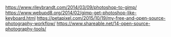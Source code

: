 https://www.rileybrandt.com/2014/03/09/photoshop-to-gimp/
https://www.webupd8.org/2014/02/gimp-get-photoshop-like-keyboard.html
https://petapixel.com/2015/10/19/my-free-and-open-source-photography-workflow/
https://www.shareable.net/14-open-source-photography-tools/
